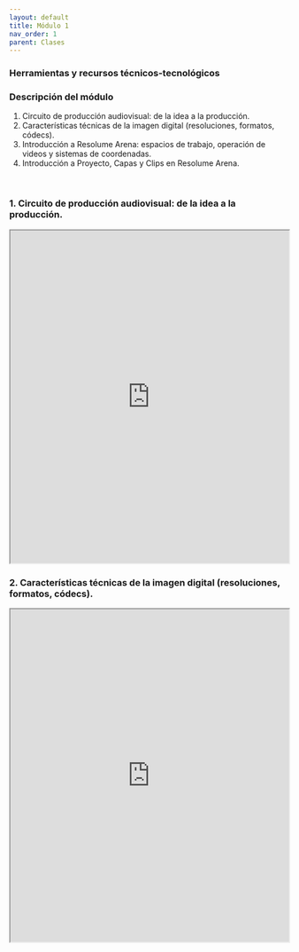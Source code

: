 ```yaml
---
layout: default
title: Módulo 1
nav_order: 1
parent: Clases
---
```


### Herramientas y recursos técnicos-tecnológicos

### Descripción del módulo

1. Circuito de producción audiovisual: de la idea a la producción.
2. Características técnicas de la imagen digital (resoluciones, formatos, códecs).
3. Introducción a Resolume Arena: espacios de trabajo, operación de videos y sistemas de coordenadas.
4. Introducción a Proyecto, Capas y Clips en Resolume Arena.

<br>

### 1. Circuito de producción audiovisual: de la idea a la producción.

<iframe src="https://drive.google.com/file/d/1i7h7xELv74lpKglxUQgZICGJJWtbL8bO/preview" width="100%" height="600"></iframe>

### 2. Características técnicas de la imagen digital (resoluciones, formatos, códecs).

<iframe src="https://drive.google.com/file/d/13mLcJJo3GP-fnWMcIE5e60SfTz3XWtGx/preview" width="100%" height="600"></iframe><br>